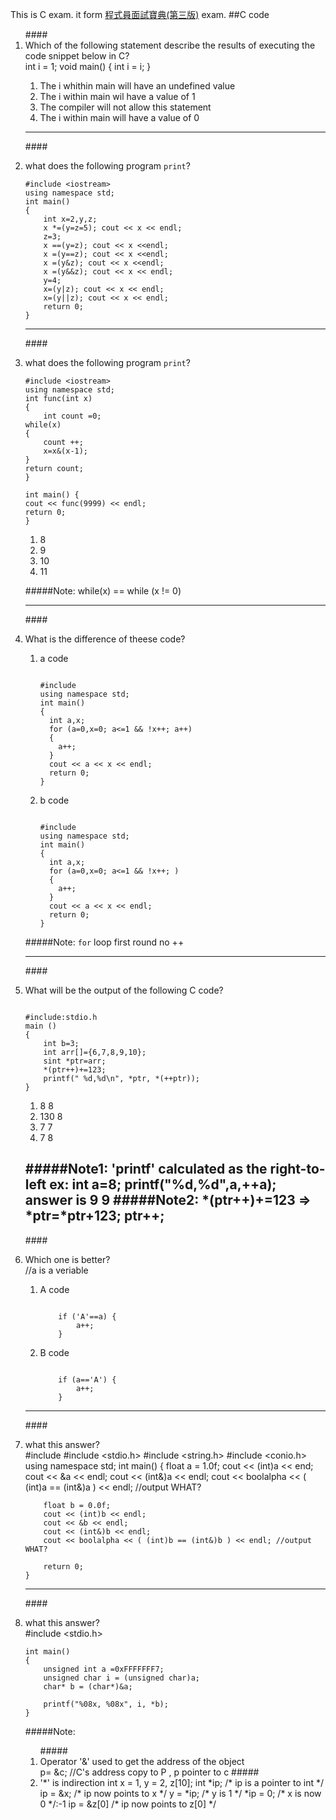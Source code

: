 This is C exam. it form [程式員面試寶典(第三版)](http://m.sanmin.com.tw/Product/Index/001680953) exam.
##C code
<ol>
####<li> Which of the following statement describe the results of executing the code snippet below in C?</li>
	int i = 1;
	void main()
	{
		int i = i;
	}
<ol>
<li>The i whithin main will have an undefined value</li>
<li>The i within main wil have a value of 1</li>
<li>The compiler will not allow this statement</li>
<li>The i within main will have a value of 0</li>
</ol>

---

####<li>what does the following program `print`?</li>

	#include <iostream>
	using namespace std;
	int main()
	{
		int x=2,y,z;
		x *=(y=z=5); cout << x << endl;
		z=3;
		x ==(y=z); cout << x <<endl;
		x =(y==z); cout << x <<endl;
		x =(y&z); cout << x <<endl;
		x =(y&&z); cout << x << endl;
		y=4;
		x=(y|z); cout << x << endl;
		x=(y||z); cout << x << endl;
		return 0;
	}

---

####<li>what does the following program `print`?</li>

	#include <iostream>
	using namespace std;
	int func(int x)
	{
		int count =0;
	while(x)
	{
    	count ++;
    	x=x&(x-1);
	}
	return count;
	}

	int main() {
	cout << func(9999) << endl;
	return 0;
	}
<ol>
<li>8</li>
<li>9</li>
<li>10</li>
<li>11</li>
</ol>

#####Note: while(x) == while (x != 0)

---

####<li>What is the difference of theese code?</li>

<ol>
<li>a code
<pre><code>
#include <iostream>
using namespace std;
int main()
{
  int a,x;
  for (a=0,x=0; a<=1 && !x++; a++)
  {
    a++;
  }
  cout << a << x << endl;
  return 0;
}
</code></pre>
</li>

<li> b code
<pre><code>
#include <iostream>
using namespace std;
int main()
{
  int a,x;
  for (a=0,x=0; a<=1 && !x++; )
  {
    a++;
  }
  cout << a << x << endl;
  return 0;
}
</code></pre>
</li>
</ol>

#####Note: `for` loop first round no ++

---

####<li> What will be the output of the following C code?</li>

<pre><code>
#include:stdio.h
main ()
{
	int b=3;
	int arr[]={6,7,8,9,10};
	sint *ptr=arr;
	*(ptr++)+=123;
	printf(" %d,%d\n", *ptr, *(++ptr));
}
</code></pre>
 <ol>
 <li>8 8</li>
 <li>130 8</li>
 <li>7 7</li>
 <li>7 8</li>
 </ol>

#####Note1: 'printf' calculated as the right-to-left 
	ex: 
	int a=8;
	printf("%d,%d",a,++a);
	answer is 9 9
#####Note2: \*(ptr++)+=123 => \*ptr=\*ptr+123; ptr++;
---

####<li>Which one is better?</li>
	//a is a veriable
<ol>
<li>A code
 <pre><code>
	if ('A'==a) {
		a++;
	}
</code></pre></li>
<li>B code
 <pre><code>
	if (a=='A') {
		a++;
	}
</code></pre></li>
</ol>

---
####<li>what this answer?</li>
	#include <iostream>
	#include <stdio.h>
	#include <string.h>
	#include <conio.h>
	using namespace std;
	int main()
	{
		float a = 1.0f;
		cout << (int)a << end;
		cout << &a << endl;
		cout << (int&)a << endl;
		cout << boolalpha << ( (int)a == (int&)a ) << endl; //output WHAT?
		
		float b = 0.0f;
		cout << (int)b << endl;
		cout << &b << endl;
		cout << (int&)b << endl;
		cout << boolalpha << ( (int)b == (int&)b ) << endl; //output WHAT?
		
		return 0;
	}

---
####<li> what this answer?</li>
	#include <stdio.h>
	
	int main()
	{
		unsigned int a =0xFFFFFFF7;
		unsigned char i = (unsigned char)a;
		char* b = (char*)&a;

		printf("%08x, %08x", i, *b);
	}

#####Note:
 <ol>
##### <li> Operator '&' used to get the address of the object</li>
	p= &c; //C's address copy to P , p pointer to c
##### <li> '*' is indirection
	int x = 1, y = 2, z[10];
	int *ip; 	/* ip is a pointer to int */
	ip = &x;	/* ip now points to x */
	y = *ip;	/* y is 1 */
	*ip = 0;	/* x is now 0 */:-1
	ip = &z[0]	/* ip now points to z[0] */

